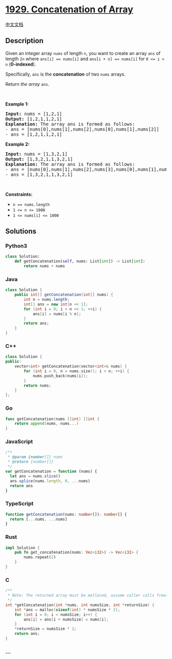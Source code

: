 # [1929. Concatenation of Array](https://leetcode.com/problems/concatenation-of-array)

[中文文档](/solution/1900-1999/1929.Concatenation%20of%20Array/README.md)

## Description

<p>Given an integer array <code>nums</code> of length <code>n</code>, you want to create an array <code>ans</code> of length <code>2n</code> where <code>ans[i] == nums[i]</code> and <code>ans[i + n] == nums[i]</code> for <code>0 &lt;= i &lt; n</code> (<strong>0-indexed</strong>).</p>

<p>Specifically, <code>ans</code> is the <strong>concatenation</strong> of two <code>nums</code> arrays.</p>

<p>Return <em>the array </em><code>ans</code>.</p>

<p>&nbsp;</p>
<p><strong class="example">Example 1:</strong></p>

<pre>
<strong>Input:</strong> nums = [1,2,1]
<strong>Output:</strong> [1,2,1,1,2,1]
<strong>Explanation:</strong> The array ans is formed as follows:
- ans = [nums[0],nums[1],nums[2],nums[0],nums[1],nums[2]]
- ans = [1,2,1,1,2,1]</pre>

<p><strong class="example">Example 2:</strong></p>

<pre>
<strong>Input:</strong> nums = [1,3,2,1]
<strong>Output:</strong> [1,3,2,1,1,3,2,1]
<strong>Explanation:</strong> The array ans is formed as follows:
- ans = [nums[0],nums[1],nums[2],nums[3],nums[0],nums[1],nums[2],nums[3]]
- ans = [1,3,2,1,1,3,2,1]
</pre>

<p>&nbsp;</p>
<p><strong>Constraints:</strong></p>

<ul>
	<li><code>n == nums.length</code></li>
	<li><code>1 &lt;= n &lt;= 1000</code></li>
	<li><code>1 &lt;= nums[i] &lt;= 1000</code></li>
</ul>

## Solutions

<!-- tabs:start -->

### **Python3**

```python
class Solution:
    def getConcatenation(self, nums: List[int]) -> List[int]:
        return nums + nums
```

### **Java**

```java
class Solution {
    public int[] getConcatenation(int[] nums) {
        int n = nums.length;
        int[] ans = new int[n << 1];
        for (int i = 0; i < n << 1; ++i) {
            ans[i] = nums[i % n];
        }
        return ans;
    }
}
```

### **C++**

```cpp
class Solution {
public:
    vector<int> getConcatenation(vector<int>& nums) {
        for (int i = 0, n = nums.size(); i < n; ++i) {
            nums.push_back(nums[i]);
        }
        return nums;
    }
};
```

### **Go**

```go
func getConcatenation(nums []int) []int {
	return append(nums, nums...)
}
```

### **JavaScript**

```js
/**
 * @param {number[]} nums
 * @return {number[]}
 */
var getConcatenation = function (nums) {
  let ans = nums.slice()
  ans.splice(nums.length, 0, ...nums)
  return ans
}
```

### **TypeScript**

```ts
function getConcatenation(nums: number[]): number[] {
  return [...nums, ...nums]
}
```

### **Rust**

```rust
impl Solution {
    pub fn get_concatenation(nums: Vec<i32>) -> Vec<i32> {
        nums.repeat(2)
    }
}
```

### **C**

```c
/**
 * Note: The returned array must be malloced, assume caller calls free().
 */
int *getConcatenation(int *nums, int numsSize, int *returnSize) {
    int *ans = malloc(sizeof(int) * numsSize * 2);
    for (int i = 0; i < numsSize; i++) {
        ans[i] = ans[i + numsSize] = nums[i];
    }
    *returnSize = numsSize * 2;
    return ans;
}
```

### **...**

```

```

<!-- tabs:end -->
